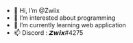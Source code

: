 - 👋 Hi, I’m @Zwiix
- 👀 I’m interested about programming
- 🌱 I’m currently learning web application
- 📫 Discord : 𝙕𝙬𝙞𝙭#4275

<!---
Zwiix/Zwiix is a ✨ special ✨ repository because its `README.md` (this file) appears on your GitHub profile.
You can click the Preview link to take a look at your changes.
--->
